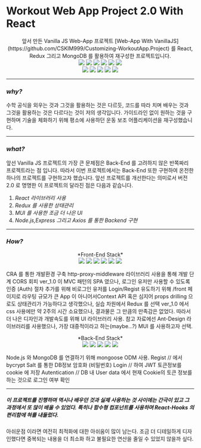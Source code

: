 # Workout Web App Project 2.0 With React
<center>앞서 만든 Vanilla JS Web-App 프로젝트 [Web-App With VanillaJS](https://github.com/CSKIM999/Customizing-WorkoutApp.Project) 를 
React, Redux 그리고 MongoDB 를 활용하여 재구성한 프로젝트입니다.</center>

<center><img src="https://img.shields.io/badge/react.js-61DAFB?style=for-the-badge&logo=react&logoColor=black"> <img src="https://img.shields.io/badge/redux-764ABC?style=for-the-badge&logo=redux&logoColor=white"> <img src="https://img.shields.io/badge/mui-007FFF?style=for-the-badge&logo=mui&logoColor=white"> <img src="https://img.shields.io/badge/CRA-09D3AC?style=for-the-badge&logo=createreactapp&logoColor=white"> <img src="https://img.shields.io/badge/HTML5-E34F26?style=for-the-badge&logo=html5&logoColor=white"> <img src="https://img.shields.io/badge/JS-F7DF1E?style=for-the-badge&logo=JavaScript&logoColor=black"></center>

<center><img src="https://img.shields.io/badge/node.js-339933?style=for-the-badge&logo=node.js&logoColor=white"> <img src="https://img.shields.io/badge/express-000000?style=for-the-badge&logo=express&logoColor=white"> <img src="https://img.shields.io/badge/axios-5A29E4?style=for-the-badge&logo=axios&logoColor=white"> <img src="https://img.shields.io/badge/JWT-47A248?style=for-the-badge&logo=jsonwebtokens&logoColor=white"> <img src="https://img.shields.io/badge/mongodb-47A248?style=for-the-badge&logo=mongodb&logoColor=white"></center>

---
### *why?*
수학 공식을 외우는 것과 그것을 활용하는 것은 다르듯, 
코드를 따라 치며 배우는 것과 그것을 활용하는 것은 다르다는 것이 저의 생각입니다.
가이드라인 없이 원하는 것을 구현하며 기술을 체화하기 위해 평소에 사용하던 운동 보조 어플리케이션을 재구성했습니다.

---
### *what?*
앞선 Vanilla JS 프로젝트의 가장 큰 문제점은 Back-End 를 고려하지 않은 반쪽짜리 프로젝트라는 점 입니다.
따라서 이번 프로젝트에서는 Back-End 또한 구현하여 온전한 하나의 프로젝트를 구현하고자 했습니다.
앞선 프로젝트를 개선한다는 의미로서 버전 2.0 로 명명한 이 프로젝트의 달라진 점은 다음과 같습니다.
1. *React 라이브러리 사용*
2. *Redux 를 사용한 상태관리*
3. *MUI 를 사용한 조금 더 나은 UI*
4. *Node.js,Express 그리고 Axios 를 통한 Backend 구현*

---
### *How?*
<center> *Front-End Stack* </center>

<center><img src="https://img.shields.io/badge/react.js-61DAFB?style=for-the-badge&logo=react&logoColor=black"> <img src="https://img.shields.io/badge/redux-764ABC?style=for-the-badge&logo=redux&logoColor=white"> <img src="https://img.shields.io/badge/mui-007FFF?style=for-the-badge&logo=mui&logoColor=white"> <img src="https://img.shields.io/badge/CRA-09D3AC?style=for-the-badge&logo=createreactapp&logoColor=white"> <img src="https://img.shields.io/badge/HTML5-E34F26?style=for-the-badge&logo=html5&logoColor=white"> <img src="https://img.shields.io/badge/JS-F7DF1E?style=for-the-badge&logo=JavaScript&logoColor=black"></center>

CRA 를 통한 개발환경 구축
http-proxy-middleware 라이브러리 사용을 통해 개발 단계 CORS 회피
ver_1.0 이 MVC 패턴의 SPA 였으나, 로그인 유저만 사용할 수 있도록 인증 (Auth) 절차 추가를 위해 비로그인 유저를 Login/Regist 유도하기 위해 /front 페이지로 라우팅
규모가 큰 App 이 아니어서Context API 혹은 심지어 props drilling 으로도 상태관리가 가능하다고 생각했으나, 실습 차원에서 Redux 를 선택
ver_1.0 에서 css 사용에만 약 2주의 시간 소요했으나, 결과물은 그 만큼의 만족감은 없었다. 따라서 더 나은 디자인과 개발속도를 위해 UI 라이브러리 사용. 
참고 자료에선 Ant-Design 라이브러리를 사용했으나, 가장 대중적이라고 하는(maybe...?) MUI 를 사용하고자 선택.

<center> *Back-End Stack* </center>

<center> <img src="https://img.shields.io/badge/node.js-339933?style=for-the-badge&logo=node.js&logoColor=white"> <img src="https://img.shields.io/badge/express-000000?style=for-the-badge&logo=express&logoColor=white"> <img src="https://img.shields.io/badge/axios-5A29E4?style=for-the-badge&logo=axios&logoColor=white"> <img src="https://img.shields.io/badge/JWT-47A248?style=for-the-badge&logo=jsonwebtokens&logoColor=white"> <img src="https://img.shields.io/badge/mongodb-47A248?style=for-the-badge&logo=mongodb&logoColor=white"> </center>

Node.js 와 MongoDB 를 연결하기 위해 mongoose ODM 사용.
Regist // 에서 bycrypt Salt 를 통한 DB정보 암호화 (비밀번호)
Login  // 하여  JWT 토큰정보를 cookie 에 저장
Autentication // DB 내 User data 에서 현재 Cookie의 토큰 정보를 하는 것으로 로그인 여부 확인

---
##### 이 프로젝트를 진행하며 역시나 배우던 것과 실제 사용하는 것 사이에는 간극이 있고 그 과정에서 또 많이 배울 수 있었다. 특히나 함수형 컴포넌트를 사용하며 React-Hooks 의 편리함에 혀를 내둘렀다.
아쉬운점 이라면 여전히 최적화에 대한 아쉬움이 많이 남는다. 조금 더 디테일하게 디자인했다면 중복되는 내용을 더 최소화 하고 불필요한 연산을 줄일 수 있었지 않을까 싶다.

